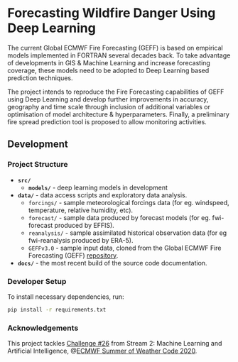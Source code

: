 # Forecasting Wildfire Danger Using Deep Learning

The current Global ECMWF Fire Forecasting (GEFF) is based on empirical models implemented in FORTRAN several decades back. To take advantage of developments in GIS & Machine Learning and increase forecasting coverage, these models need to be adopted to Deep Learning based prediction techniques. 

The project intends to reproduce the Fire Forecasting capabilities of GEFF using Deep Learning and develop further improvements in accuracy, geography and time scale through inclusion of additional variables or optimisation of model architecture & hyperparameters. Finally, a preliminary fire spread prediction tool is proposed to allow monitoring activities.


## Development

### Project Structure

- **`src/`**
  - **`models/`** - deep learning models in development
- **`data/`** - data access scripts and exploratory data analysis.
    - `forcings/` - sample meteorological forcings data (for eg. windspeed, temperature, relative humidity, etc).
    - `forecast/` - sample data produced by forecast models (for eg. fwi-forecast produced by EFFIS).
    - `reanalysis/` - sample assimilated historical observation data (for eg fwi-reanalysis produced by ERA-5).
    - `GEFFv3.0` - sample input data, cloned from the Global ECMWF Fire Forecasting (GEFF) [repository](https://git.ecmwf.int/projects/CEMSF/repos/geff/browse/data).
- **`docs/`** - the most recent build of the source code documentation.

### Developer Setup

To install necessary dependencies, run:
```bash
pip install -r requirements.txt
```


### Acknowledgements
This project tackles [Challenge #26](https://github.com/esowc/challenges_2020/issues/10) from Stream 2: Machine Learning and Artificial Intelligence, @[ECMWF Summer of Weather Code 2020](https://esowc.ecmwf.int/).